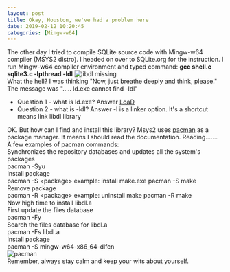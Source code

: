 ```yaml
---
layout: post
title: Okay, Houston, we've had a problem here
date: 2019-02-12 10:20:45
categories: [Mingw-w64]
---
```


The other day I tried to compile SQLite source code with Mingw-w64 compiler (MSYS2 distro). I headed on over to SQLite.org for the instruction. I run Mingw-w64 compiler environment and typed command: **gcc shell.c sqlite3.c -lpthread -ldl**
![libdl missing]({{site.baseurl}}/assets/libdlmissing.png)  
What the hell?  I was thinking "Now, just breathe deeply and think, please." The message was "..... ld.exe cannot find -ldl"  

- Question 1 - what is ld.exe?  Answer [LoaD](https://en.wikipedia.org/wiki/GNU_linker)
- Question 2 - what is -ldl?    Answer -l is a linker option. It's a shortcut means link libdl library

OK. But how can I find and install this library? Msys2 uses [pacman](https://www.archlinux.org/pacman/pacman.8.html) as a package manager. It means I should read the documentation. Reading.......  
A few examples of pacman commands:  
Synchronizes the repository databases and updates all the system's packages  
pacman -Syu  
Install package  
pacman -S \<package> example: install make.exe pacman -S make  
Remove package  
pacman -R \<package> example: uninstall make pacman -R make  
Now high time to install libdl.a  
First update the files database  
pacman -Fy  
Search the files database for libdl.a  
pacman -Fs libdl.a  
Install package  
pacman -S mingw-w64-x86_64-dlfcn  
![pacman]({{site.baseurl}}/assets/sqlitecompilation.png)  
Remember, always stay calm and keep your wits about yourself.